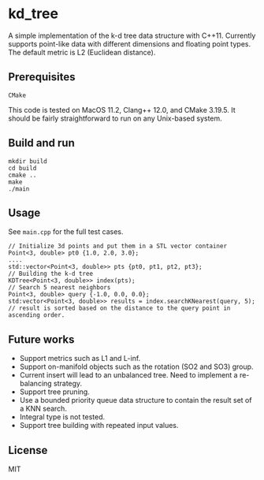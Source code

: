 # kd_tree
A simple implementation of the k-d tree data structure with C++11. Currently supports point-like data with different dimensions and floating point types. 
The default metric is L2 (Euclidean distance).

## Prerequisites 
```
CMake
```
This code is tested on MacOS 11.2, Clang++ 12.0, and CMake 3.19.5. 
It should be fairly straightforward to run on any Unix-based system. 

## Build and run
```
mkdir build
cd build
cmake ..
make
./main
```

## Usage
See `main.cpp` for the full test cases.
```
// Initialize 3d points and put them in a STL vector container
Point<3, double> pt0 {1.0, 2.0, 3.0};
....
std::vector<Point<3, double>> pts {pt0, pt1, pt2, pt3};
// Building the k-d tree
KDTree<Point<3, double>> index(pts);
// Search 5 nearest neighbors
Point<3, double> query {-1.0, 0.0, 0.0};
std:vector<Point<3, double>> results = index.searchKNearest(query, 5);
// result is sorted based on the distance to the query point in ascending order. 
```

## Future works
* Support metrics such as L1 and L-inf.
* Support on-manifold objects such as the rotation (SO2 and SO3) group.
* Current insert will lead to an unbalanced tree. Need to implement a re-balancing strategy. 
* Support tree pruning. 
* Use a bounded priority queue data structure to contain the result set of a KNN search. 
* Integral type is not tested. 
* Support tree building with repeated input values. 

## License
MIT
